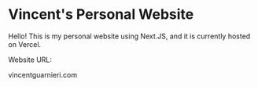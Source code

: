 # Vincent's Personal Website

Hello! This is my personal website using Next.JS, and it is currently hosted on Vercel.

Website URL:

vincentguarnieri.com
